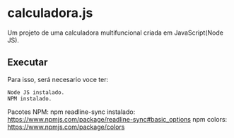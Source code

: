 # calculadora.js
Um projeto de uma calculadora multifuncional criada em JavaScript(Node JS).

## Executar
Para isso, será necesario voce ter:
```
Node JS instalado.
NPM instalado.
```
Pacotes NPM:
npm readline-sync instalado: https://www.npmjs.com/package/readline-sync#basic_options
npm colors: https://www.npmjs.com/package/colors
